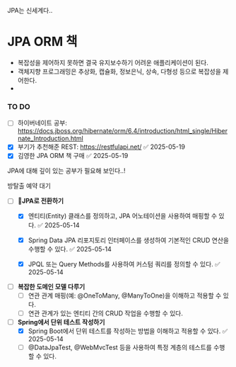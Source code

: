 JPA는 신세계다.. 
# JPA ORM 책
- 복잡성을 제어하지 못하면 결국 유지보수하기 어려운 애플리케이션이 된다.
- 객체지향 프로그래밍은 추상화, 캡슐화, 정보은닉, 상속, 다형성 등으로 복잡성을 제어한다.
- 


### TO DO
- [ ] 하이버네이트 공부: https://docs.jboss.org/hibernate/orm/6.4/introduction/html_single/Hibernate_Introduction.html
- [x] 부기가 추천해준 REST: https://restfulapi.net/ ✅ 2025-05-19
- [x] 김영한 JPA ORM 책 구매 ✅ 2025-05-19

JPA에 대해 깊이 있는 공부가 필요해 보인다..!


방탈출 예약 대기
- [ ] **JPA로 전환하기**
    - [x] 엔티티(Entity) 클래스를 정의하고, JPA 어노테이션을 사용하여 매핑할 수 있다. ✅ 2025-05-14
    - [x] Spring Data JPA 리포지토리 인터페이스를 생성하여 기본적인 CRUD 연산을 수행할 수 있다. ✅ 2025-05-14
    - [x] JPQL 또는 Query Methods를 사용하여 커스텀 쿼리를 정의할 수 있다. ✅ 2025-05-14
          
        
- [ ] **복잡한 도메인 모델 다루기**
    - [ ] 연관 관계 매핑(예: @OneToMany, @ManyToOne)을 이해하고 적용할 수 있다.
    - [ ] 연관 관계가 있는 엔티티 간의 CRUD 작업을 수행할 수 있다.  
          
- [ ] **Spring에서 단위 테스트 작성하기**
    - [x] Spring Boot에서 단위 테스트를 작성하는 방법을 이해하고 적용할 수 있다. ✅ 2025-05-14
    - [ ] @DataJpaTest, @WebMvcTest 등을 사용하여 특정 계층의 테스트를 수행할 수 있다.